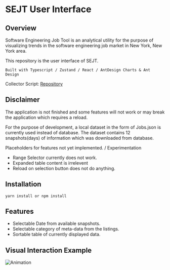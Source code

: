 # SEJT User Interface
## Overview
Software Engineering Job Tool is an analytical utility for the purpose of visualizing trends in the software engineering job market in New York, New York area.

This repository is the user interface of SEJT.

``
Built with Typescript / Zustand / React / AntDesign Charts & Ant Design
``

  Collector Script: [Repository](https://github.com/ilyadevwork/SEJT-Project)

## Disclaimer

The application is not finished and some
features will not work or may break the application which requires a reload.

For the purpose of development, a local dataset in the form of Jobs.json is currently used instead of database. The dataset contains 12 snapshots(days) of information which was downloaded from database.

  Placeholders for features not yet implemented. / Experimentation
* Range Selector currently does not work.
* Expanded table content is irrelevent
* Reload on selection button does not do anything.



## Installation
```
yarn install or npm install
```

## Features
* Selectable Date from available snapshots.
* Selectable category of meta-data from the listings.
* Sortable table of currently displayed data.

## Visual Interaction Example
![Animation](https://user-images.githubusercontent.com/56001020/175849184-1f3a96df-a13e-4bb2-bd3c-96955be9d885.gif)
